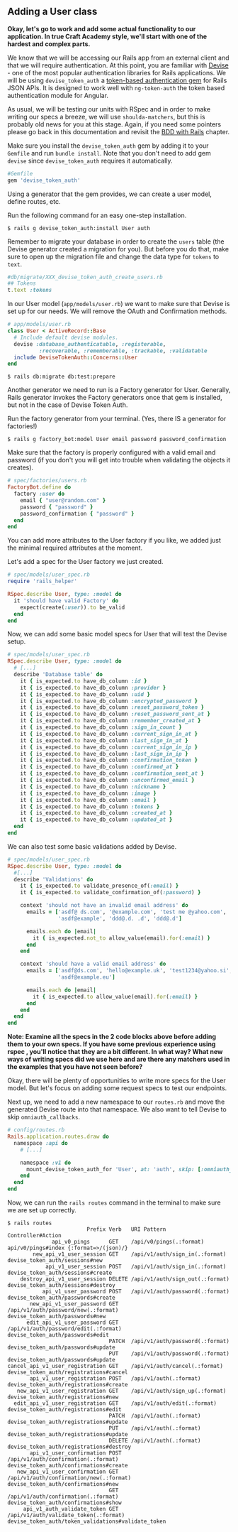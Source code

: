 ## Adding a User class

**Okay, let's go to work and add some actual functionality to our application. In true Craft Academy style, we'll start with one of the hardest and complex parts.**

We know that we will be accessing our Rails app from an external client and that we will require authentication. At this point, you are familiar with [Devise](https://github.com/plataformatec/devise) - one of the most popular authentication libraries for Rails applications. We will be using `devise_token_auth` a [token-based authentication gem](https://github.com/lynndylanhurley/devise_token_auth) for Rails JSON APIs. It is designed to work well with `ng-token-auth` the token based authentication module for Angular.

As usual, we will be testing our units with RSpec and in order to make writing our specs a breeze, we will use `shoulda-matchers`, but this is probably old news for you at this stage. Again, if you need some pointers please go back in this documentation and revisit the [BDD with Rails](https://class.craftacademy.co/courses/course-v1:CraftAcademy+CA-CC-01+2018/courseware/bee39fc3856c4129b8a3986b6463257c/08c42816e7ed40b28b36f53f56003aed/?activate_block_id=block-v1%3ACraftAcademy%2BCA-CC-01%2B2018%2Btype%40sequential%2Bblock%4008c42816e7ed40b28b36f53f56003aed) chapter.

Make sure you install the `devise_token_auth` gem by adding it to your `Gemfile` and run `bundle install`. Note that you don't need to add gem `devise` since `devise_token_auth` requires it automatically.

```ruby
#Gemfile
gem 'devise_token_auth'
```
Using a generator that the gem provides, we can create a user model, define routes, etc.

Run the following command for an easy one-step installation.

```shell
$ rails g devise_token_auth:install User auth
```

Remember to migrate your database in order to create the `users` table (the Devise generator created a migration for you). But before you do that, make sure to open up the migration file and change the data type for `tokens` to `text`.

```ruby
#db/migrate/XXX_devise_token_auth_create_users.rb
## Tokens
t.text :tokens
```

In our User model (`app/models/user.rb`) we want to make sure that Devise is set up for our needs. We will remove the OAuth and Confirmation methods.

```ruby
# app/models/user.rb
class User < ActiveRecord::Base
  # Include default devise modules.
  devise :database_authenticatable, :registerable,
          :recoverable, :rememberable, :trackable, :validatable
  include DeviseTokenAuth::Concerns::User
end
```

```shell
$ rails db:migrate db:test:prepare
```

Another generator we need to run is a Factory generator for User. Generally, Rails generator invokes the Factory generators once that gem is installed, but not in the case of Devise Token Auth.

Run the factory generator from your terminal. (Yes, there IS a generator for factories!)

```shell
$ rails g factory_bot:model User email password password_confirmation
```

Make sure that the factory is properly configured with a valid email and password (if you don't you will get into trouble when validating the objects it creates).

```ruby
# spec/factories/users.rb
FactoryBot.define do
  factory :user do
    email { "user@random.com" }
    password { "password" }
    password_confirmation { "password" }
  end
end
```

You can add more attributes to the User factory if you like, we added just the minimal required attributes at the moment.

Let's add a spec for the User factory we just created.

```ruby
# spec/models/user_spec.rb
require 'rails_helper'

RSpec.describe User, type: :model do
  it 'should have valid Factory' do
    expect(create(:user)).to be_valid
  end
end
```

Now, we can add some basic model specs for User that will test the Devise setup.

```ruby
# spec/models/user_spec.rb
RSpec.describe User, type: :model do
  # [...]
  describe 'Database table' do
    it { is_expected.to have_db_column :id }
    it { is_expected.to have_db_column :provider }
    it { is_expected.to have_db_column :uid }
    it { is_expected.to have_db_column :encrypted_password }
    it { is_expected.to have_db_column :reset_password_token }
    it { is_expected.to have_db_column :reset_password_sent_at }
    it { is_expected.to have_db_column :remember_created_at }
    it { is_expected.to have_db_column :sign_in_count }
    it { is_expected.to have_db_column :current_sign_in_at }
    it { is_expected.to have_db_column :last_sign_in_at }
    it { is_expected.to have_db_column :current_sign_in_ip }
    it { is_expected.to have_db_column :last_sign_in_ip }
    it { is_expected.to have_db_column :confirmation_token }
    it { is_expected.to have_db_column :confirmed_at }
    it { is_expected.to have_db_column :confirmation_sent_at }
    it { is_expected.to have_db_column :unconfirmed_email }
    it { is_expected.to have_db_column :nickname }
    it { is_expected.to have_db_column :image }
    it { is_expected.to have_db_column :email }
    it { is_expected.to have_db_column :tokens }
    it { is_expected.to have_db_column :created_at }
    it { is_expected.to have_db_column :updated_at }
  end
end
```

We can also test some basic validations added by Devise.

```ruby
# spec/models/user_spec.rb
RSpec.describe User, type: :model do
  #[...]
  describe 'Validations' do
    it { is_expected.to validate_presence_of(:email) }
    it { is_expected.to validate_confirmation_of(:password) }

    context 'should not have an invalid email address' do
      emails = ['asdf@ ds.com', '@example.com', 'test me @yahoo.com',
                'asdf@example', 'ddd@.d. .d', 'ddd@.d']

      emails.each do |email|
        it { is_expected.not_to allow_value(email).for(:email) }
      end
    end

    context 'should have a valid email address' do
      emails = ['asdf@ds.com', 'hello@example.uk', 'test1234@yahoo.si',
                'asdf@example.eu']

      emails.each do |email|
        it { is_expected.to allow_value(email).for(:email) }
      end
    end
  end
end
```

**Note: Examine all the specs in the 2 code blocks above before adding them to your own specs. If you have some previous experience using rspec , you'll notice that they are a bit different. In what way? What new ways of writing specs did we use here and are there any matchers used in the examples that you have not seen before?**

Okay, there will be plenty of opportunities to write more specs for the User model. But let's focus on adding some request specs to test our endpoints.

Next up, we need to add a new namespace to our `routes.rb` and move the generated Devise route into that namespace. We also want to tell Devise to skip `omniauth_callbacks`.

```ruby
# config/routes.rb
Rails.application.routes.draw do
  namespace :api do
    # [...]

    namespace :v1 do
      mount_devise_token_auth_for 'User', at: 'auth', skip: [:omniauth_callbacks]
    end
  end
end
```

Now, we can run the `rails routes` command in the terminal to make sure we are set up correctly.

```shell
$ rails routes
                         Prefix Verb   URI Pattern                             Controller#Action
              api_v0_pings      GET    /api/v0/pings(.:format)                 api/v0/pings#index {:format=>/(json)/}
        new_api_v1_user_session GET    /api/v1/auth/sign_in(.:format)          devise_token_auth/sessions#new
            api_v1_user_session POST   /api/v1/auth/sign_in(.:format)          devise_token_auth/sessions#create
    destroy_api_v1_user_session DELETE /api/v1/auth/sign_out(.:format)         devise_token_auth/sessions#destroy
           api_v1_user_password POST   /api/v1/auth/password(.:format)         devise_token_auth/passwords#create
       new_api_v1_user_password GET    /api/v1/auth/password/new(.:format)     devise_token_auth/passwords#new
      edit_api_v1_user_password GET    /api/v1/auth/password/edit(.:format)    devise_token_auth/passwords#edit
                                PATCH  /api/v1/auth/password(.:format)         devise_token_auth/passwords#update
                                PUT    /api/v1/auth/password(.:format)         devise_token_auth/passwords#update
cancel_api_v1_user_registration GET    /api/v1/auth/cancel(.:format)           devise_token_auth/registrations#cancel
       api_v1_user_registration POST   /api/v1/auth(.:format)                  devise_token_auth/registrations#create
   new_api_v1_user_registration GET    /api/v1/auth/sign_up(.:format)          devise_token_auth/registrations#new
  edit_api_v1_user_registration GET    /api/v1/auth/edit(.:format)             devise_token_auth/registrations#edit
                                PATCH  /api/v1/auth(.:format)                  devise_token_auth/registrations#update
                                PUT    /api/v1/auth(.:format)                  devise_token_auth/registrations#update
                                DELETE /api/v1/auth(.:format)                  devise_token_auth/registrations#destroy
       api_v1_user_confirmation POST   /api/v1/auth/confirmation(.:format)     devise_token_auth/confirmations#create
   new_api_v1_user_confirmation GET    /api/v1/auth/confirmation/new(.:format) devise_token_auth/confirmations#new
                                GET    /api/v1/auth/confirmation(.:format)     devise_token_auth/confirmations#show
     api_v1_auth_validate_token GET    /api/v1/auth/validate_token(.:format)   devise_token_auth/token_validations#validate_token
 ```
